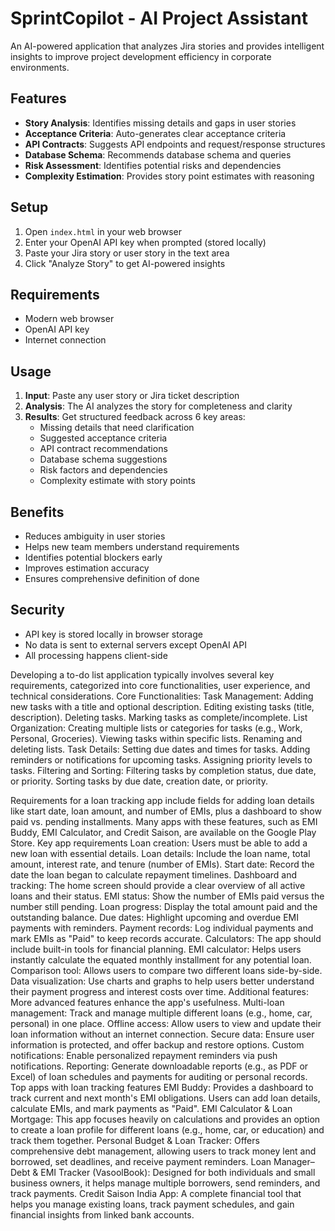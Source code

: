 # SprintCopilot - AI Project Assistant

An AI-powered application that analyzes Jira stories and provides intelligent insights to improve project development efficiency in corporate environments.

## Features

- **Story Analysis**: Identifies missing details and gaps in user stories
- **Acceptance Criteria**: Auto-generates clear acceptance criteria
- **API Contracts**: Suggests API endpoints and request/response structures
- **Database Schema**: Recommends database schema and queries
- **Risk Assessment**: Identifies potential risks and dependencies
- **Complexity Estimation**: Provides story point estimates with reasoning

## Setup

1. Open `index.html` in your web browser
2. Enter your OpenAI API key when prompted (stored locally)
3. Paste your Jira story or user story in the text area
4. Click "Analyze Story" to get AI-powered insights

## Requirements

- Modern web browser
- OpenAI API key
- Internet connection

## Usage

1. **Input**: Paste any user story or Jira ticket description
2. **Analysis**: The AI analyzes the story for completeness and clarity
3. **Results**: Get structured feedback across 6 key areas:
   - Missing details that need clarification
   - Suggested acceptance criteria
   - API contract recommendations
   - Database schema suggestions
   - Risk factors and dependencies
   - Complexity estimate with story points

## Benefits

- Reduces ambiguity in user stories
- Helps new team members understand requirements
- Identifies potential blockers early
- Improves estimation accuracy
- Ensures comprehensive definition of done

## Security

- API key is stored locally in browser storage
- No data is sent to external servers except OpenAI API
- All processing happens client-side


Developing a to-do list application typically involves several key requirements, categorized into core functionalities, user experience, and technical considerations.
Core Functionalities:
Task Management:
Adding new tasks with a title and optional description.
Editing existing tasks (title, description).
Deleting tasks.
Marking tasks as complete/incomplete.
List Organization:
Creating multiple lists or categories for tasks (e.g., Work, Personal, Groceries).
Viewing tasks within specific lists.
Renaming and deleting lists.
Task Details:
Setting due dates and times for tasks.
Adding reminders or notifications for upcoming tasks.
Assigning priority levels to tasks.
Filtering and Sorting:
Filtering tasks by completion status, due date, or priority.
Sorting tasks by due date, creation date, or priority.







Requirements for a loan tracking app include fields for adding loan details like start date, loan amount, and number of EMIs, plus a dashboard to show paid vs. pending installments. Many apps with these features, such as EMI Buddy, EMI Calculator, and Credit Saison, are available on the Google Play Store. 
Key app requirements
Loan creation: Users must be able to add a new loan with essential details.
Loan details: Include the loan name, total amount, interest rate, and tenure (number of EMIs).
Start date: Record the date the loan began to calculate repayment timelines.
Dashboard and tracking: The home screen should provide a clear overview of all active loans and their status.
EMI status: Show the number of EMIs paid versus the number still pending.
Loan progress: Display the total amount paid and the outstanding balance.
Due dates: Highlight upcoming and overdue EMI payments with reminders.
Payment records: Log individual payments and mark EMIs as "Paid" to keep records accurate.
Calculators: The app should include built-in tools for financial planning.
EMI calculator: Helps users instantly calculate the equated monthly installment for any potential loan.
Comparison tool: Allows users to compare two different loans side-by-side.
Data visualization: Use charts and graphs to help users better understand their payment progress and interest costs over time.
Additional features: More advanced features enhance the app's usefulness.
Multi-loan management: Track and manage multiple different loans (e.g., home, car, personal) in one place.
Offline access: Allow users to view and update their loan information without an internet connection.
Secure data: Ensure user information is protected, and offer backup and restore options.
Custom notifications: Enable personalized repayment reminders via push notifications.
Reporting: Generate downloadable reports (e.g., as PDF or Excel) of loan schedules and payments for auditing or personal records. 
Top apps with loan tracking features
EMI Buddy: Provides a dashboard to track current and next month's EMI obligations. Users can add loan details, calculate EMIs, and mark payments as "Paid".
EMI Calculator & Loan Mortgage: This app focuses heavily on calculations and provides an option to create a loan profile for different loans (e.g., home, car, or education) and track them together.
Personal Budget & Loan Tracker: Offers comprehensive debt management, allowing users to track money lent and borrowed, set deadlines, and receive payment reminders.
Loan Manager–Debt & EMI Tracker (VasoolBook): Designed for both individuals and small business owners, it helps manage multiple borrowers, send reminders, and track payments.
Credit Saison India App: A complete financial tool that helps you manage existing loans, track payment schedules, and gain financial insights from linked bank accounts. 